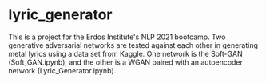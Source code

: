 # lyric_generator

This is a project for the Erdos Institute's NLP 2021 bootcamp. Two generative adversarial networks are tested against each other in generating metal lyrics using a data set from Kaggle. One network is the Soft-GAN (Soft_GAN.ipynb), and the other is a WGAN paired with an autoencoder network (Lyric_Generator.ipynb).
 
